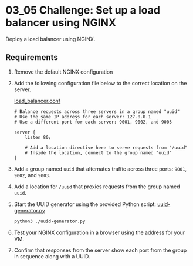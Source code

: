# 03_05 Challenge: Set up a load balancer using NGINX

Deploy a load balancer using NGINX.

## Requirements

1. Remove the default NGINX configuration
1. Add the following configuration file below to the correct location on the server.

    [load_balancer.conf](./load_balancer.conf)

    ```NGINX
    # Balance requests across three servers in a group named "uuid"
    # Use the same IP address for each server: 127.0.0.1
    # Use a different port for each server: 9001, 9002, and 9003

    server {
        listen 80;

        # Add a location directive here to serve requests from "/uuid"
        # Inside the location, connect to the group named "uuid"
    }
    ```
1. Add a group named `uuid` that alternates traffic across three ports: `9001`, `9002`, and `9003`.
1. Add a location for `/uuid` that proxies requests from the group named `uuid`.
1. Start the UUID generator using the provided Python script: [uuid-generator.py](./uuid-generator.py)
    ```BASH
    python3 ./uuid-generator.py
    ```
1. Test your NGINX configuration in a browser using the address for your VM.
1. Confirm that responses from the server show each port from the group in sequence along with a UUID.




